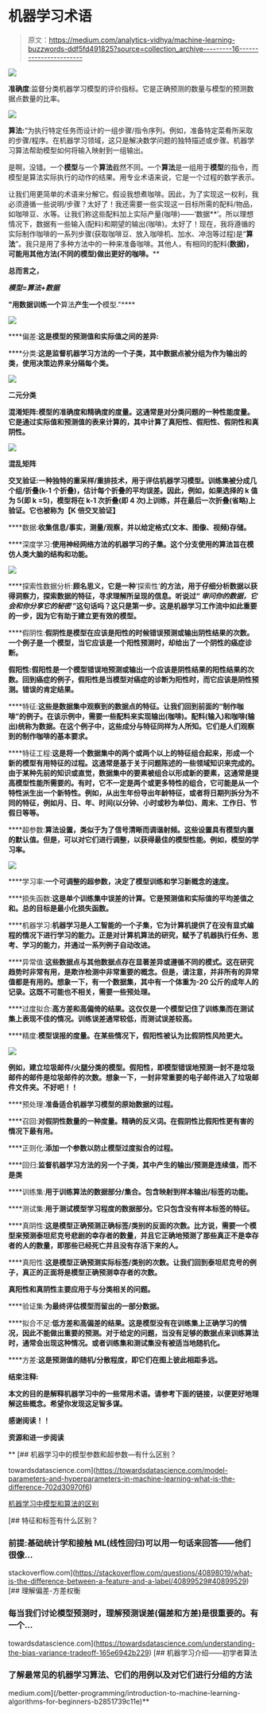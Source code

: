 # 机器学习术语

> 原文：<https://medium.com/analytics-vidhya/machine-learning-buzzwords-ddf5fd491825?source=collection_archive---------16----------------------->

![](img/6c5300116ad12fabe50187c45ec83082.png)

**准确度**:监督分类机器学习模型的评价指标。它是正确预测的数量与模型的预测数据点数量的比率。

![](img/6df457d572056dab294f9298d1c60999.png)

**算法:**“为执行特定任务而设计的一组步骤/指令序列。例如，准备特定菜肴所采取的步骤/程序。在机器学习领域，这只是解决数学问题的独特描述或步骤。机器学习算法帮助模型如何将输入映射到一组输出。

是啊，没错。一个**模型**与一个**算法**截然不同。一个**算法**是一组用于**模型**的指令，而模型是算法实际执行的动作的结果。用专业术语来说，它是一个过程的数学表示。

让我们用更简单的术语来分解它。假设我想煮咖啡。因此，为了实现这一权利，我必须遵循一些说明/步骤？太好了！我还需要一些实现这一目标所需的配料/物品，如咖啡豆、水等。让我们称这些配料加上实际产量(咖啡)——‘数据**’。所以理想情况下，数据有一些输入(配料)和期望的输出(咖啡)。太好了！现在，我将遵循的实际制作咖啡的一系列步骤(获取咖啡豆、放入咖啡机、加水、冲泡等过程)是“**算法**”。我只是用了多种方法中的一种来准备咖啡。其他人，有相同的配料(**数据)，**可能用其他方法(不同的**模型)做出更好的咖啡。****

**总而言之，**

*****模型=算法+数据*****

**"用数据训练一个**算法**产生一个**模型."****

**![](img/8967e55b59145b945a20d02bb4756c2e.png)**

****偏差:**这是模型的预测值和实际值之间的差异:**

****分类:**这是监督机器学习方法的一个子类，其中数据点被分组为作为输出的类，使用决策边界来分隔每个类。**

**![](img/d1d2fa84970ddf56b0c503dceebaf1c2.png)**

**二元分类**

****混淆矩阵**:模型的准确度和精确度的度量。这通常是对分类问题的一种性能度量。它是通过实际值和预测值的表来计算的，其中计算了真阳性、假阳性、假阴性和真阴性。**

**![](img/23bd7f13cfff371ebd4706b6d363bf90.png)**

**混乱矩阵**

****交叉验证:**一种独特的重采样/重排技术，用于评估机器学习模型。训练集被分成几个组/折叠(k-1 个折叠)，估计每个折叠的平均误差。因此，例如，如果选择的 k 值为 5(即 k =5)，模型将在 k-1 次折叠(即 4 次)上训练，并在最后一次折叠(省略)上验证。它也被称为**【K 倍交叉验证】****

****数据:**收集信息/事实，测量/观察，并以给定格式(文本、图像、视频)存储。**

****深度学习:**使用神经网络方法的机器学习的子集。这个分支使用的算法旨在模仿人类大脑的结构和功能。**

**![](img/2c761b4e6b4b0d4610f959de5cc7571e.png)**

****探索性数据分析:**顾名思义，它是一种**‘探索性’**的方法，用于仔细分析数据以获得洞察力，探索数据的特征，寻求理解所呈现的信息。听说过“ ***审问你的数据，它会和你分享它的秘密*** ”这句话吗？这只是第一步。这是机器学习工作流中如此重要的一步，因为它有助于建立更有效的模型。**

****假阴性:**假阴性是模型在应该是阳性的时候错误预测或输出阴性结果的次数。一个例子是一个模型，当它应该是一个阳性预测时，却给出了一个阴性的癌症诊断。**

****假阳性**:假阳性是一个模型错误地预测或输出一个应该是阴性结果的阳性结果的次数。回到癌症的例子，假阳性是当模型对癌症的诊断为阳性时，而它应该是阴性预测。错误的肯定结果。**

****特征:**这些是数据集中观察到的数据点的特征。让我们回到前面的“制作咖啡”的例子。在该示例中，需要一些配料来实现输出(咖啡)。配料(输入)和咖啡(输出)统称为数据。在这个例子中，这些成分与特征同样为人所知。它们是人们观察到的制作咖啡的基本要求。**

****特征工程:**这是将一个数据集中的两个或两个以上的特征组合起来，形成一个新的模型有用特征的过程。这通常是基于关于问题陈述的一些领域知识来完成的。由于某种先前的知识或直觉，数据集中的要素被组合以形成新的要素，这通常是提高模型性能所需要的。有时，它不一定是两个或更多特性的组合，它可能是从一个特性派生出一个新特性。例如，从出生年份导出年龄特征，或者将日期列拆分为不同的特征，例如月、日、年、时间(以分钟、小时或秒为单位)、周末、工作日、节假日等等。**

****超参数:**算法设置，类似于为了信号清晰而调谐射频。这些设置具有模型内置的默认值。但是，可以对它们进行调整，以获得最佳的模型性能。例如，模型的学习率。**

**![](img/87e9f5d602318e5194a15f4d754fbc7a.png)**

****学习率:**一个可调整的超参数，决定了模型训练和学习新概念的速度。**

****损失函数:**这是单个训练集中误差的计算。它是预测值和实际值的平均差值之和。总的目标是最小化损失函数。**

****机器学习:**机器学习是人工智能的一个子集，它为计算机提供了在没有显式编程的情况下进行学习的能力。正是对计算机算法的研究，赋予了机器执行任务、思考、学习的能力，并通过一系列例子自动改进。**

****异常值:**这些数据点与其他数据点存在显著差异或遵循不同的模式。这在研究趋势时非常有用，是欺诈检测中非常重要的概念。但是，请注意，并非所有的异常值都是有用的。想象一下，有一个数据集，其中有一个体重为-20 公斤的成年人的记录。这既不可能也不相关，需要一些预处理。**

****过度拟合:**高方差和高偏倚的结果。这仅仅是一个模型记住了训练集而在测试集上表现不佳的情况。训练误差通常较低，而测试误差较高。**

****精度:**模型误报的度量。在某些情况下，假阳性被认为比假阴性风险更大。**

**![](img/480883673991896da0dd66be1478c246.png)**

**例如，建立垃圾邮件/火腿分类的模型。假阳性，即模型错误地预测一封不是垃圾邮件的邮件是垃圾邮件的次数。想象一下，一封非常重要的电子邮件进入了垃圾邮件文件夹。不好吧！！**

****预处理:**准备适合机器学习模型的原始数据的过程。**

****召回:**对假阴性数量的一种度量。精确的反义词。在假阴性比假阳性更有害的情况下最有用。**

****正则化:**添加一个参数以防止模型过度拟合的过程。**

****回归:**监督机器学习方法的另一个子类，其中产生的输出/预测是连续值，而不是类**

****训练集:**用于训练算法的数据部分/集合。包含映射到样本输出/标签的功能。**

****测试集:**用于测试模型学习程度的数据部分。它只包含没有样本标签的特征。**

****真阴性:**这是模型正确预测正确标签/类别的反面的次数。比方说，需要一个模型来预测泰坦尼克号悲剧的幸存者的数量，并且它正确地预测了那些真正不是幸存者的人的数量，即那些已经死亡并且没有存活下来的人。**

****真阳性:**这是模型正确预测实际标签/类别的次数。让我们回到泰坦尼克号的例子，真正的正面将是模型正确预测幸存者的次数。**

**真阳性和真阴性主要应用于与分类相关的问题。**

****验证集:**为最终评估模型而留出的一部分数据。**

****拟合不足:**低方差和高偏差的结果。这是模型没有在训练集上正确学习的情况，因此不能做出重要的预测。对于给定的问题，当没有足够的数据点来训练算法时，通常会出现这种情况。或者训练集和测试集没有被适当地随机化。**

****方差:**这是预测值的随机/分散程度，即它们在图上彼此相距多远。**

**结束注释:**

**本文的目的是解释机器学习中的一些常用术语。请参考下面的链接，以便更好地理解这些概念。希望你发现这足智多谋。**

**感谢阅读！！**

**资源和进一步阅读**

**[](https://towardsdatascience.com/model-parameters-and-hyperparameters-in-machine-learning-what-is-the-difference-702d30970f6) [## 机器学习中的模型参数和超参数—有什么区别？

towardsdatascience.com](https://towardsdatascience.com/model-parameters-and-hyperparameters-in-machine-learning-what-is-the-difference-702d30970f6) 

[机器学习中模型和算法的区别](https://www.quora.com/What-is-the-difference-between-machine-learning-model-and-ML-algorithm/answer/Prashanth-Ravindran?srid=dZyb)

[](https://stackoverflow.com/questions/40898019/what-is-the-difference-between-a-feature-and-a-label/40899529#40899529) [## 特征和标签有什么区别？

### 前提:基础统计学和接触 ML(线性回归)可以用一句话来回答——他们很像…

stackoverflow.com](https://stackoverflow.com/questions/40898019/what-is-the-difference-between-a-feature-and-a-label/40899529#40899529) [](https://towardsdatascience.com/understanding-the-bias-variance-tradeoff-165e6942b229) [## 理解偏差-方差权衡

### 每当我们讨论模型预测时，理解预测误差(偏差和方差)是很重要的。有一个…

towardsdatascience.com](https://towardsdatascience.com/understanding-the-bias-variance-tradeoff-165e6942b229) [](/better-programming/introduction-to-machine-learning-algorithms-for-beginners-b2851739c11e) [## 机器学习介绍——初学者算法

### 了解最常见的机器学习算法、它们的用例以及对它们进行分组的方法

medium.com](/better-programming/introduction-to-machine-learning-algorithms-for-beginners-b2851739c11e)**